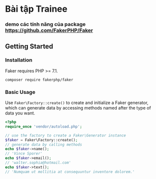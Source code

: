 # Bài tập Trainee

### demo các tính năng của package   https://github.com/FakerPHP/Faker


## Getting Started

### Installation

Faker requires PHP >= 7.1.

```shell
composer require fakerphp/faker
```
### Basic Usage

Use `Faker\Factory::create()` to create and initialize a Faker generator, which can generate data by accessing methods named after the type of data you want.

```php
<?php
require_once 'vendor/autoload.php';

// use the factory to create a Faker\Generator instance
$faker = Faker\Factory::create();
// generate data by calling methods
echo $faker->name();
// 'Vince Sporer'
echo $faker->email();
// 'walter.sophia@hotmail.com'
echo $faker->text();
// 'Numquam ut mollitia at consequuntur inventore dolorem.'
